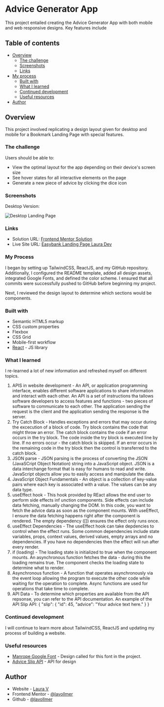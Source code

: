 # Advice Generator App

This project entailed creating the Advice Generator App with both mobile and web responsive designs. Key features include 


## Table of contents

- [Overview](#overview)
  - [The challenge](#the-challenge)
  - [Screenshots](#screenshots)
  - [Links](#links)
- [My process](#my-process)
  - [Built with](#built-with)
  - [What I learned](#what-i-learned)
  - [Continued development](#continued-development)
  - [Useful resources](#useful-resources)
- [Author](#author)

## Overview

This project involved replicating a design layout given for desktop and mobile for a Bookmark Landing Page with special features.

### The challenge

Users should be able to:

- View the optimal layout for the app depending on their device's screen size
- See hover states for all interactive elements on the page
- Generate a new piece of advice by clicking the dice icon


### Screenshots

Desktop Version:

![Desktop Landing Page](./src/assets/DesktopLandingPage.png)


### Links

- Solution URL: [Frontend Mentor Solution]()
- Live Site URL: [Easybank Landing Page Laura Dev]()

### My Process

I began by setting up TailwindCSS, ReactJS, and my GitHub repository. Additionally, I configured the README template, added all design assets, integrated Google Fonts, and defined the color scheme. I ensured that all commits were successfully pushed to GitHub before beginning my project.

Next, I reviewed the design layout to determine which sections would be components. 


### Built with

- Semantic HTML5 markup
- CSS custom properties
- Flexbox
- CSS Grid
- Mobile-first workflow
- [React](https://reactjs.org/) - JS library

### What I learned

I re-learned a lot of new information and refreshed myself on different topics.

1. APIS in website development - An API, or application programming interface, enables different software applications to share information and interact with each other. An API is a set of instructions tha tallows software developers to access features and functions - two pieces of software to communicate to each other. The application sending the request is the client and the application sending the response is the server.
2. Try Catch Block - Handles exceptions and errors that may occur during the excecution of a block of code. Try block contains the code that might throw an error. The catch block contains the code if an error occurs in the try block. The code inside the try block is executed line by line. If no errors occur - the catch block is skipped. If an error occurs in the remaining code in the try block then the control is transferred to the catch block.
3. JSON parse - JSON parsing is the process of converting the JSON (JavaSCript Object Notation) string into a JavaScript object. JSON is a data interchange format that is easy for humans to read and write. JavaScript objects allow you to easily access and manipulate the data.
4. JavaScript Object Fundamentals - An object is a collection of key-value pairs where each key is associated with a value. The values can be any data type. 
5. useEffect hook - This hook provided by REact allows the end  user to perform side effects inf unction components. Side effects can include data fetching, manually changing the DOM. In this code, you want to fetch the advice data as soon as the component mounts. With useEffect, I ensure the data fetching happens right after the component is rendered. The empty dependency ([]) ensures the effect only runs once.
6. useEffect Dependencies - The useEffect hook can take depdencies to control when the effect runs. Some common dependencies include state variables, props, context values, derived values, empty arrays and no dependencies. If you have no dependencies then the effect will run after every render.
7. if (loading) - The loading state is initialized to true when the component mounts. An asynchronous function fetches the data - during this the loading remains true. The component checks the loading state to determine what to render.
8. Asynchronous function - A function that operates asynchronously via the event loop allowing the program to execute the other code while waiting for the operation to complete. Async functions are used for operations that take time to complete.
9. API Data - To determine which properties are available from the API repsonse, you can refer to the API documentation. An example of the API Slip API:
{
  "slip": {
    "id": 45,
    "advice": "Your advice text here."
  }
}


### Continued development

I will continue to learn more about TailwindCSS, ReactJS and updating my process of building a website.

### Useful resources

- [Manrope Google Font](https://fonts.google.com/specimen/Manrope) - Design called for this font in the project.
- [Advice Slip API](https://api.adviceslip.com/) - API for design

## Author

- Website - [Laura V](www.lauradeveloper.com)
- Frontend Mentor - [@lavollmer](https://www.frontendmentor.io/profile/yourusername)
- Github - [@lavollmer](https://github.com/lavollmer)